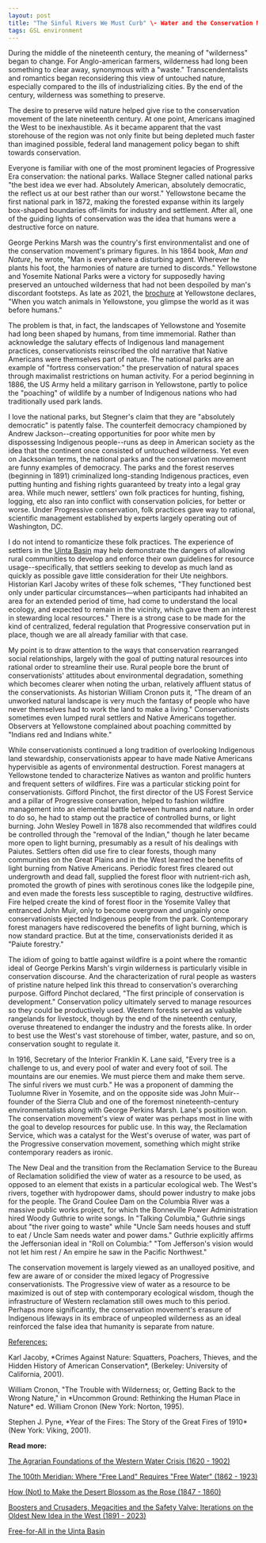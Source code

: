 ```yaml
---
layout: post
title: "The Sinful Rivers We Must Curb" \- Water and the Conservation Movement
tags: GSL environment
---
```


During the middle of the nineteenth century, the meaning of "wilderness" began to change. For Anglo-american farmers, wilderness had long been something to clear away, synonymous with a "waste." Transcendentalists and romantics began reconsidering this view of untouched nature, especially compared to the ills of industrializing cities. By the end of the century, wilderness was something to preserve.

The desire to preserve wild nature helped give rise to the conservation movement of the late nineteenth century. At one point, Americans imagined the West to be inexhaustible. As it became apparent that the vast storehouse of the region was not only finite but being depleted much faster than imagined possible, federal land management policy began to shift towards conservation.

Everyone is familiar with one of the most prominent legacies of Progressive Era conservation: the national parks. Wallace Stegner called national parks "the best idea we ever had. Absolutely American, absolutely democratic, the reflect us at our best rather than our worst." Yellowstone became the first national park in 1872, making the forested expanse within its largely box-shaped boundaries off-limits for industry and settlement. After all, one of the guiding lights of conservation was the idea that humans were a destructive force on nature.

George Perkins Marsh was the country's first environmentalist and one of the conservation movement's primary figures. In his 1864 book, *Man and Nature*, he wrote, "Man is everywhere a disturbing agent. Wherever he plants his foot, the harmonies of nature are turned to discords." Yellowstone and Yosemite National Parks were a victory for supposedly having preserved an untouched wilderness that had not been despoiled by man's discordant footsteps. As late as 2021, the [brochure](https://www.smithsonianmag.com/history/lost-history-yellowstone-180976518/) at Yellowstone declares, "When you watch animals in Yellowstone, you glimpse the world as it was before humans."

The problem is that, in fact,  the landscapes of Yellowstone and Yosemite had long been shaped by humans, from time immemorial. Rather than acknowledge the salutary effects of Indigenous land management practices, conservationists reinscribed the old narrative that Native Americans were themselves part of nature. The national parks are an example of "fortress conservation:" the preservation of natural spaces through maximalist restrictions on human activity. For a period beginning in 1886, the US Army held a military garrison in Yellowstone, partly to police the "poaching" of wildlife by a number of Indigenous nations who had traditionally used park lands.

I love the national parks, but Stegner's claim that they are "absolutely democratic" is patently false. The counterfeit democracy championed by Andrew Jackson--creating opportunities for poor white men by dispossessing Indigenous people--runs as deep in American society as the idea that the continent once consisted of untouched wilderness. Yet even on Jacksonian terms, the national parks and the conservation movement are funny examples of democracy. The parks and the forest reserves (beginning in 1891) criminalized long-standing Indigenous practices, even putting hunting and fishing rights guaranteed by treaty into a legal gray area. While much newer, settlers' own folk practices for hunting, fishing, logging, etc also ran into conflict with conservation policies, for better or worse. Under Progressive conservation, folk practices gave way to rational, scientific management established by experts largely operating out of Washington, DC. 

I do not intend to romanticize these folk practices. The experience of settlers in the [Uinta Basin](https://natehousley.com/2024/02/01/Free-for-All.html) may help demonstrate the dangers of allowing rural communities to develop and enforce their own guidelines for resource usage--specifically, that settlers seeking to develop as much land as quickly as possible gave little consideration for their Ute neighbors. Historian Karl Jacoby writes of these folk schemes, "They functioned best only under particular circumstances—when participants had inhabited an area for an extended period of time, had come to understand the local ecology, and expected to remain in the vicinity, which gave them an interest in stewarding local resources." There is a strong case to be made for the kind of centralized, federal regulation that Progressive conservation put in place, though we are all already familiar with that case.

My point is to draw attention to the ways that conservation rearranged social relationships, largely with the goal of putting natural resources into rational order to streamline their use. Rural people bore the brunt of conservationists' attitudes about environmental degradation, something which becomes clearer when noting the urban, relatively affluent status of the conservationists. As historian William Cronon puts it, "The dream of an unworked natural landscape is very much the fantasy of people who have never themselves had to work the land to make a living." Conservationists sometimes even lumped rural settlers and Native Americans together. Observers at Yellowstone complained about poaching committed by "Indians red and Indians white." 

While conservationists continued a long tradition of overlooking Indigenous land stewardship, conservationists appear to have made Native Americans hypervisible as agents of environmental destruction. Forest managers at Yellowstone tended to characterize Natives as wanton and prolific hunters and frequent setters of wildfires. Fire was a particular sticking point for conservationists. Gifford Pinchot, the first director of the US Forest Service and a pillar of Progressive conservation, helped to fashion wildfire management into an elemental battle between humans and nature. In order to do so, he had to stamp out the practice of controlled burns, or light burning. John Wesley Powell in 1878 also recommended that wildfires could be controlled through the "removal of the Indian," though he later became more open to light burning, presumably as a result of his dealings with Paiutes. Settlers often did use fire to clear forests, though many communities on the Great Plains and in the West learned the benefits of light burning from Native Americans. Periodic forest fires cleared out undergrowth and dead fall, supplied the forest floor with nutrient-rich ash, promoted the growth of pines with serotinous cones like the lodgepile pine, and even made the forests less susceptible to raging, destructive wildfires. Fire helped create the kind of forest floor in the Yosemite Valley that entranced John Muir, only to become overgrown and ungainly once conservationists ejected Indigenous people from the park. Contemporary forest managers have rediscovered the benefits of light burning, which is now standard practice. But at the time, conservationists derided it as "Paiute forestry."

The idiom of going to battle against wildfire is a point where the romantic ideal of George Perkins Marsh's virgin wilderness is particularly visible in conservation discourse. And the characterization of rural people as wasters of pristine nature helped link this thread to conservation's overarching purpose. Gifford Pinchot declared, "The first principle of conservation is development." Conservation policy ultimately served to manage resources so they could be productively used. Western forests served as valuable rangelands for livestock, though by the end of the nineteenth century, overuse threatened to endanger the industry and the forests alike. In order to best use the West's vast storehouse of timber, water, pasture, and so on, conservation sought to regulate it. 

In 1916, Secretary of the Interior Franklin K. Lane said, "Every tree is a challenge to us, and every pool of water and every foot of soil. The mountains are our enemies. We must pierce them and make them serve. The sinful rivers we must curb." He was a proponent of damming the Tuolumne River in Yosemite, and on the opposite side was John Muir--founder of the Sierra Club and one of the foremost nineteenth-century environmentalists along with George Perkins Marsh. Lane's position won. The conservation movement's view of water was perhaps most in line with the goal to develop resources for public use. In this way, the Reclamation Service, which was a catalyst for the West's overuse of water, was part of the Progressive conservation movement, something which might strike contemporary readers as ironic. 

The New Deal and the transition from the Reclamation Service to the Bureau of Reclamation solidified the view of water as a resource to be used, as opposed to an element that exists in a particular ecological web. The West's rivers, together with hydropower dams, should power industry to make jobs for the people. The Grand Coulee Dam on the Columbia River was a massive public works project, for which the Bonneville Power Administration hired Woody Guthrie to write songs. In "Talking Columbia," Guthrie sings about "the river going to waste" while "Uncle Sam needs houses and stuff to eat / Uncle Sam needs water and power dams." Guthrie explicitly affirms the Jeffersonian ideal in "Roll on Columbia:" "Tom Jefferson's vision would not let him rest / An empire he saw in the Pacific Northwest." 

The conservation movement is largely viewed as an unalloyed positive, and few are aware of or consider the mixed legacy of Progressive conservationists. The Progressive view of water as a resource to be maximized is out of step with contemporary ecological wisdom, though the infrastructure of Western reclamation still owes much to this period. Perhaps more significantly, the conservation movement's erasure of Indigenous lifeways in its embrace of unpeopled wilderness as an ideal reinforced the false idea that humanity is separate from nature.

<u>References:</u>
<p> Karl Jacoby, *Crimes Against Nature: Squatters, Poachers, Thieves, and the Hidden History of American Conservation*, (Berkeley: University of California, 2001).
<p> William Cronon, "The Trouble with Wilderness; or, Getting Back to the Wrong Nature," in *Uncommon Ground: Rethinking the Human Place in Nature* ed. William Cronon (New York: Norton, 1995).
<p> Stephen J. Pyne, *Year of the Fires: The Story of the Great Fires of 1910* (New York: Viking, 2001).  

**Read more:**
<p></p>
<p><a href="https://natehousley.com/2023/11/25/Agrarian-Foundations.html">The Agrarian Foundations of the Western Water Crisis (1620 - 1902)</a>
<p></p><a href="https://natehousley.com/2023/12/03/100th-Meridian.html">The 100th Meridian: Where "Free Land" Requires "Free Water" (1862 - 1923)</a>
<p></p><a href="https://natehousley.com/2023/12/21/How-Not-to-Make-the-Desert-Blossom-as-the-Rose.html">How (Not) to Make the Desert Blossom as the Rose (1847 - 1860)</a>
<p><a href="https://natehousley.com/2024/01/10/Boosters-and-Crusaders.html">Boosters and Crusaders, Megacities and the Safety Valve: Iterations on the Oldest New Idea in the West (1891 - 2023)</a></p>
<p><a href="https://natehousley.com/2024/02/01/Free-for-All.html">Free-for-All in the Uinta Basin</a>  
